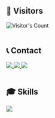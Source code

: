 ## 👀 Visitors
<div>
  <img src="https://profile-counter.glitch.me/MichalJirak/count.svg" alt="Visitor's Count" />
</div>

<br>

## 📞 Contact
<div>
  <a href="https://michaljirak.cz">
    <img src="https://img.shields.io/badge/website-blue?style=for-the-badge&logo=globe&logoColor=ffffff" />  
  </a>
  <a href="mailto:"majklmajklson@gmail.com">
    <img src="https://img.shields.io/badge/gmail-blue?style=for-the-badge&logo=gmail&logoColor=ffffff" />  
  </a>
  <a href="https://t.me/michaljirak">
    <img src="https://img.shields.io/badge/telegram-blue?style=for-the-badge&logo=telegram&logoColor=ffffff" />  
  </a>
</div>

<br>

## 🎓 Skills
<div>
  <img src="https://skillicons.dev/icons?i=html,css,react,tailwind,figma,js,nodejs" />
</div>




